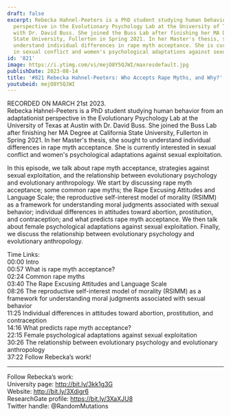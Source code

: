 ```yaml
---
draft: false
excerpt: Rebecka Hahnel-Peeters is a PhD student studying human behavior from an adaptationist
  perspective in the Evolutionary Psychology Lab at the University of Texas at Austin
  with Dr. David Buss. She joined the Buss Lab after finishing her MA Degree at California
  State University, Fullerton in Spring 2021. In her Master's thesis, she sought to
  understand individual differences in rape myth acceptance. She is currently interested
  in sexual conflict and women's psychological adaptations against sexual exploitation.
id: '821'
image: https://i.ytimg.com/vi/mejO8Y5QJWI/maxresdefault.jpg
publishDate: 2023-08-14
title: '#821 Rebecka Hahnel-Peeters: Who Accepts Rape Myths, and Why?'
youtubeid: mejO8Y5QJWI
---
```

<div class="timelinks">

RECORDED ON MARCH 21st 2023.  
Rebecka Hahnel-Peeters is a PhD student studying human behavior from an adaptationist perspective in the Evolutionary Psychology Lab at the University of Texas at Austin with Dr. David Buss. She joined the Buss Lab after finishing her MA Degree at California State University, Fullerton in Spring 2021. In her Master's thesis, she sought to understand individual differences in rape myth acceptance. She is currently interested in sexual conflict and women's psychological adaptations against sexual exploitation.

In this episode, we talk about rape myth acceptance, strategies against sexual exploitation, and the relationship between evolutionary psychology and evolutionary anthropology. We start by discussing rape myth acceptance; some common rape myths; the Rape Excusing Attitudes and Language Scale; the reproductive self-interest model of morality (RSIMM) as a framework for understanding moral judgments associated with sexual behavior; individual differences in attitudes toward abortion, prostitution, and contraception; and what predicts rape myth acceptance. We then talk about female psychological adaptations against sexual exploitation. Finally, we discuss the relationship between evolutionary psychology and evolutionary anthropology.

Time Links:  
<time>00:00</time> Intro  
<time>00:57</time> What is rape myth acceptance?  
<time>02:24</time> Common rape myths  
<time>03:40</time> The Rape Excusing Attitudes and Language Scale  
<time>08:26</time> The reproductive self-interest model of morality (RSIMM) as a framework for understanding moral judgments associated with sexual behavior  
<time>11:25</time> Individual differences in attitudes toward abortion, prostitution, and contraception  
<time>14:16</time> What predicts rape myth acceptance?  
<time>22:15</time> Female psychological adaptations against sexual exploitation  
<time>30:26</time> The relationship between evolutionary psychology and evolutionary anthropology  
<time>37:22</time> Follow Rebecka’s work!

---

Follow Rebecka’s work:  
University page: http://bit.ly/3kk1g3G  
Website: http://bit.ly/3Xdigr6  
ResearchGate profile: https://bit.ly/3XaXJU8  
Twitter handle: @RandomMutations
</div>

